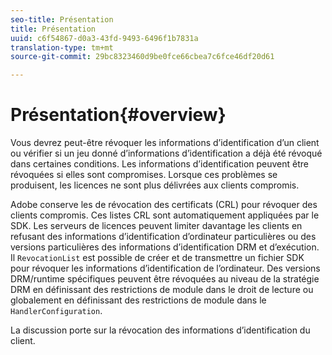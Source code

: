 ```yaml
---
seo-title: Présentation
title: Présentation
uuid: c6f54867-d0a3-43fd-9493-6496f1b7831a
translation-type: tm+mt
source-git-commit: 29bc8323460d9be0fce66cbea7c6fce46df20d61

---
```



# Présentation{#overview}

Vous devrez peut-être révoquer les informations d’identification d’un client ou vérifier si un jeu donné d’informations d’identification a déjà été révoqué dans certaines conditions. Les informations d’identification peuvent être révoquées si elles sont compromises. Lorsque ces problèmes se produisent, les licences ne sont plus délivrées aux clients compromis.

Adobe conserve les  de révocation des certificats (CRL) pour révoquer des clients compromis. Ces listes CRL sont automatiquement appliquées par le SDK. Les serveurs de licences peuvent limiter davantage les clients en refusant des informations d’identification d’ordinateur particulières ou des versions particulières des informations d’identification DRM et d’exécution. Il `RevocationList` est possible de créer et de transmettre un fichier SDK pour révoquer les informations d’identification de l’ordinateur. Des versions DRM/runtime spécifiques peuvent être révoquées au niveau de la stratégie DRM en définissant des restrictions de module dans le droit de lecture ou globalement en définissant des restrictions de module dans le `HandlerConfiguration`.

La discussion porte sur la révocation des informations d’identification du client.
